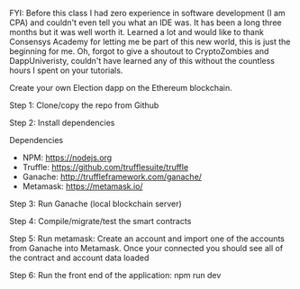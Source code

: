 FYI:   Before this class I had zero experience in software development (I am CPA) and couldn't even tell you what an IDE was.  It has been a long three months but it was well worth it.  Learned a lot and would like to thank Consensys Academy for letting me be part of this new world, this is just the beginning for me.  Oh, forgot to give a shoutout to CryptoZombies and DappUniveristy, couldn't have learned any of this without the countless hours I spent on your tutorials.  


Create your own Election dapp on the Ethereum blockchain.  


Step 1:  Clone/copy the repo from Github 

Step 2:  Install dependencies

Dependencies
- NPM: https://nodejs.org
- Truffle: https://github.com/trufflesuite/truffle
- Ganache: http://truffleframework.com/ganache/
- Metamask: https://metamask.io/

Step 3:  Run Ganache (local blockchain server)

Step 4:  Compile/migrate/test the smart contracts

Step 5:  Run metamask:  Create an account and import one of the accounts from Ganache into Metamask.  Once your connected you should see all of the contract and account data loaded


Step 6:  Run the front end of the application:  npm run dev



